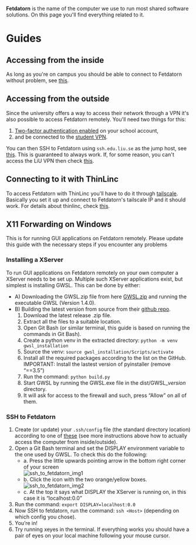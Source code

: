 **Fetdatorn** is the name of the computer we use to run most shared software solutions. On this page you'll find everything related to it.

# Guides

## Accessing from the inside
As long as you're on campus you should be able to connect to Fetdatorn without problem, see [this](https://liuonline.sharepoint.com/:w:/r/sites/ToeBiters/Shared%20Documents/Private%20documentation/fetdatorn_ssh_configs.docx?d=wb407296122ee44b0a4e7c8fbd6ac7bbb&csf=1&web=1&e=hcYoez).

## Accessing from the outside
Since the university offers a way to access their network through a VPN it's also possible to access Fetdatorn remotely. You'll need two things for this:

1. [Two-factor authentication enabled](https://tsv.liu.se/) on your school account, 
2. and be connected to the [student VPN](https://liudesk.liu.se/tas/public/ssp/content/detail/knowledgeitem?unid=5781469d338240abb741d51b97eccb8a). 

You can then SSH to Fetdatorn using `ssh.edu.liu.se` as the jump host, see [this](https://liuonline.sharepoint.com/:w:/r/sites/ToeBiters/Shared%20Documents/Private%20documentation/fetdatorn_ssh_configs.docx?d=wb407296122ee44b0a4e7c8fbd6ac7bbb&csf=1&web=1&e=hcYoez). This is guaranteed to always work. If, for some reason, you can't access the LiU VPN then check [this](https://liuonline.sharepoint.com/sites/ToeBiters/_layouts/15/doc.aspx?sourcedoc=%7B3fb2ffb7-42aa-4734-bf3a-f748f3d8f4c2%7D&action=edit).

## Connecting to it with ThinLinc
To access Fetdatorn with ThinLinc you'll have to do it through [tailscale](https://liuonline.sharepoint.com/sites/ToeBiters/_layouts/15/doc.aspx?sourcedoc=%7B3fb2ffb7-42aa-4734-bf3a-f748f3d8f4c2%7D&action=edit). Basically you set it up and connect to Fetdatorn's tailscale IP and it should work. For details about thinlinc, check [this](https://liuonline.sharepoint.com/sites/ToeBiters/_layouts/15/doc.aspx?sourcedoc=%7Bc9f756e5-869d-4bf2-b268-5125811b9e61%7D&action=edit).

## X11 Forwarding on Windows
This is for running GUI applications on Fetdatorn remotely. Please update this guide with the necessary steps if you encounter any problems 

### Installing a XServer
To run GUI applications on Fetdatorn remotely on your own computer a XServer needs to be set up.  Multiple such XServer applications exist, but simplest is installing GWSL. This can be done by either: 

* A) Downloading the GWSL.zip file from here [GWSL.zip](https://liuonline.sharepoint.com/:u:/r/sites/ToeBiters/Shared%20Documents/Files/GWSL.zip?csf=1&web=1&e=XSHDkE) and running the executable GWSL (Version 1.4.0). 
* B) Building the latest version from source from their [github repo](https://github.com/Opticos/GWSL-Source).
  1. Download the latest release .zip file. 
  2. Extract all the files to a suitable location. 
  3. Open Git Bash (or similar terminal, this guide is based on running the commands in Git Bash). 
  4. Create a python venv in the extracted directory: `python -m venv gwsl_installation `
  5. Source the venv: `source gwsl_installation/Scripts/activate`
  6. Install all the required packages according to the list on the GitHub. IMPORTANT: Install the lastest version of pyinstaller (remove “==3.5”) 
  7. Run the command: `python build.py `
  8. Start GWSL by running the GWSL.exe file in the dist/GWSL_*version* directory. 
  9. It will ask for access to the firewall and such, press “Allow” on all of them.

### SSH to Fetdatorn 
  1. Create (or update) your `.ssh/config` file (the standard directory location) according to one of [these](https://liuonline.sharepoint.com/:w:/r/sites/ToeBiters/Shared%20Documents/Private%20documentation/fetdatorn_ssh_configs.docx?d=wb407296122ee44b0a4e7c8fbd6ac7bbb&csf=1&web=1&e=hcYoez) (see more instructions above how to actually access the computer from inside/outside).
  2.  Open a Git Bash terminal and set the DISPLAY environment variable to the one used by GWSL. To check this do the following: 
        * a. Press the little upwards pointing arrow in the bottom right corner of your screen  
             ![ssh_to_fetdatorn_img1](https://github.com/LiU-ToeBiters/wiki/assets/86022094/8be7c9cc-1ac2-4cb3-aaa3-e7736edff941)
        * b. Click the icon with the two orange/yellow boxes.  
             ![ssh_to_fetdatorn_img2](https://github.com/LiU-ToeBiters/wiki/assets/86022094/5a1e018c-2d81-4c27-9765-3bdb7e0e804f)
        * c. At the top it says what DISPLAY the XServer is running on, in this case it is “localhost:0.0” 
  3. Run the command: `export DISPLAY=localhost:0.0`
  4. Now SSH to fetdatorn, run the command: `ssh <Host>` (depending on which config you chose).
  5. You’re in! 
  6. Try running xeyes in the terminal. If everything works you should have a pair of eyes on your local machine following your mouse cursor.